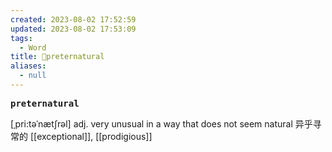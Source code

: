 ```yaml
---
created: 2023-08-02 17:52:59
updated: 2023-08-02 17:53:09
tags:
  - Word
title: 📖preternatural
aliases:
  - null
---
```


<pre><strong>preternatural</strong></pre>
[ˌpri:təˈnætʃrəl]
adj. very unusual in a way that does not seem natural 异乎寻常的
[[exceptional]], [[prodigious]]
